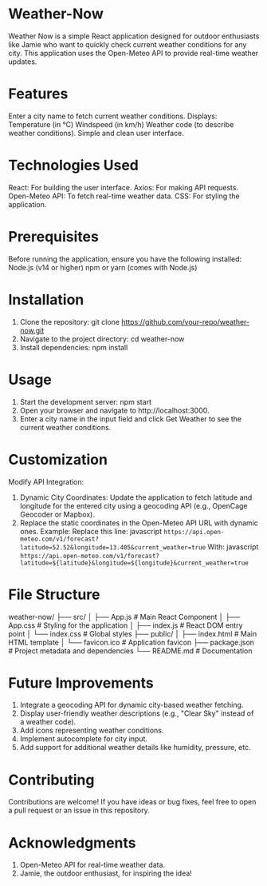 # Weather-Now
Weather Now is a simple React application designed for outdoor enthusiasts like Jamie who want to quickly check current weather conditions for any city. This application uses the Open-Meteo API to provide real-time weather updates.

# Features
Enter a city name to fetch current weather conditions.
Displays:
Temperature (in °C)
Windspeed (in km/h)
Weather code (to describe weather conditions).
Simple and clean user interface.

# Technologies Used
React: For building the user interface.
Axios: For making API requests.
Open-Meteo API: To fetch real-time weather data.
CSS: For styling the application.

# Prerequisites
Before running the application, ensure you have the following installed:
Node.js (v14 or higher)
npm or yarn (comes with Node.js)

# Installation
1. Clone the repository:
    git clone https://github.com/your-repo/weather-now.git
2. Navigate to the project directory:
    cd weather-now
3. Install dependencies:
    npm install
   
# Usage
1. Start the development server:
    npm start
2. Open your browser and navigate to http://localhost:3000.
3. Enter a city name in the input field and click Get Weather to see the current weather conditions.

# Customization
Modify API Integration:
1. Dynamic City Coordinates: Update the application to fetch latitude and longitude for the entered city using a geocoding API (e.g., OpenCage Geocoder or Mapbox).
2. Replace the static coordinates in the Open-Meteo API URL with dynamic ones.
Example:
Replace this line:
  javascript
  `https://api.open-meteo.com/v1/forecast?latitude=52.52&longitude=13.405&current_weather=true`
With:
  javascript
  `https://api.open-meteo.com/v1/forecast?latitude=${latitude}&longitude=${longitude}&current_weather=true`

# File Structure
weather-now/
├── src/
│   ├── App.js         # Main React Component
│   ├── App.css        # Styling for the application
│   ├── index.js       # React DOM entry point
│   └── index.css      # Global styles
├── public/
│   ├── index.html     # Main HTML template
│   └── favicon.ico    # Application favicon
├── package.json       # Project metadata and dependencies
└── README.md          # Documentation

# Future Improvements
1. Integrate a geocoding API for dynamic city-based weather fetching.
2. Display user-friendly weather descriptions (e.g., "Clear Sky" instead of a weather code).
3. Add icons representing weather conditions.
4. Implement autocomplete for city input.
5. Add support for additional weather details like humidity, pressure, etc.

# Contributing
Contributions are welcome! If you have ideas or bug fixes, feel free to open a pull request or an issue in this repository.

# Acknowledgments
1. Open-Meteo API for real-time weather data.
2. Jamie, the outdoor enthusiast, for inspiring the idea!
